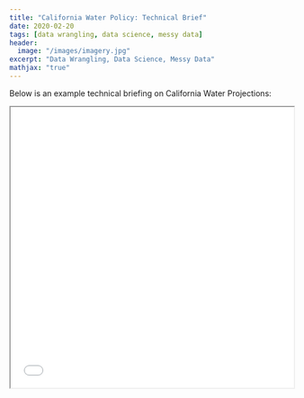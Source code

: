 ```yaml
---
title: "California Water Policy: Technical Brief"
date: 2020-02-20
tags: [data wrangling, data science, messy data]
header:
  image: "/images/imagery.jpg"
excerpt: "Data Wrangling, Data Science, Messy Data"
mathjax: "true"
---
```


Below is an example technical briefing on California Water Projections:

<iframe width="100%" height="500px" src="../images/California Groundwater Technical Brief - Bailey.pdf" class="cool"></iframe>
